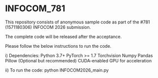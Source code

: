 # INFOCOM_781
This repository consists of anonymous sample code as part of the #781 (1571180306) INFOCOM 2026 submission. 

The complete code will be released after the acceptance.

Please follow the below instructions to run the code.

i) Dependencies:
Python 3.7+
PyTorch >= 1.7
Torchvision
Numpy
Pandas
Pillow
(Optional but recommended) CUDA-enabled GPU for acceleration

ii) To run the code:
python INFOCOM2026_main.py
